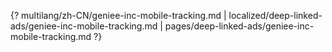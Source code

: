 {? multilang/zh-CN/geniee-inc-mobile-tracking.md | localized/deep-linked-ads/geniee-inc-mobile-tracking.md | pages/deep-linked-ads/geniee-inc-mobile-tracking.md ?}
